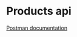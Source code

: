 # Products api
<a href="https://documenter.getpostman.com/view/15937116/UV5f8DmH">Postman documentation</a>
